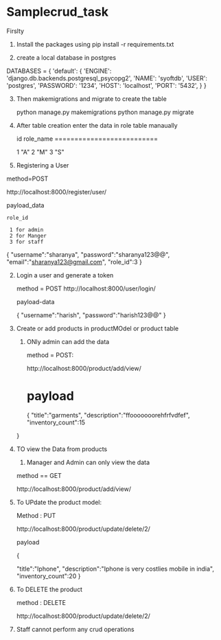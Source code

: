 # Samplecrud_task

Firslty
1. Install the packages using
  pip install -r requirements.txt


2. create a local database in postgres

DATABASES = {
    'default': {
        'ENGINE': 'django.db.backends.postgresql_psycopg2',
        'NAME': 'syoftdb',
        'USER': 'postgres',
        'PASSWORD': '1234',
        'HOST': 'localhost',
        'PORT': '5432',
    }
}









3. Then makemigrations and migrate to create the table

    python manage.py makemigrations
    python manage.py migrate

4. After table creation enter the data in role table manaually

   
    id    role_name
========================== 

    1	    "A"
    2	    "M"
    3	    "S" 




1. Registering a User

  method=POST

   http://localhost:8000/register/user/


   

  
  payload_data


    role_id

     1 for admin
     2 for Manger
     3 for staff 

   {
    "username":"sharanya",
    "password":"sharanya123@@",
    "email":"sharanya123@gmail.com",
    "role_id":3
  }





2. Login a user and generate a token
    
   method = POST
    http://localhost:8000/user/login/


   payload-data

      {
    "username":"harish",
    "password":"harish123@@"
     }



3. Create or add products in productMOdel or product table
   

   1. ONly admin can add the data
   

      method =  POST:

      http://localhost:8000/product/add/view/

      payload
      ========
       {
    "title":"garments",
    "description":"ffooooooorehfrfvdfef",
    "inventory_count":15
    
    }
4. TO view the Data from products
   1. Manager  and Admin can only view the data

    method == GET
    
     http://localhost:8000/product/add/view/


5. To UPdate the product model:
    
   Method : PUT
   
    http://localhost:8000/product/update/delete/2/
    

   payload

      {

    "title":"Iphone",
    "description":"Iphone is very costlies mobile in india",
    "inventory_count":20
}


6. To  DELETE the  product
  

   method : DELETE

     http://localhost:8000/product/update/delete/2/


7. Staff cannot perform any crud operations
   
   

    











